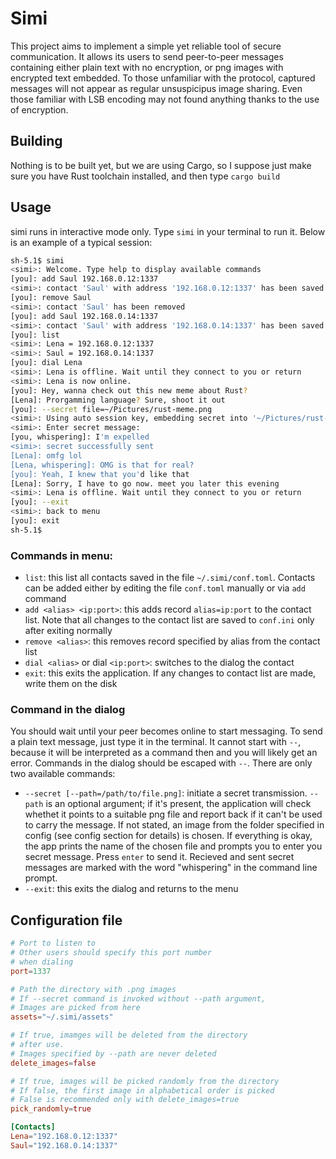 # Simi

This project aims to implement a simple yet reliable tool of secure communication.
It allows its users to send peer-to-peer messages containing either plain text with no encryption, or
png images with encrypted text embedded. To those unfamiliar with the protocol, captured messages
will not appear as regular unsuspicipus image sharing. Even those familiar with LSB encoding may
not found anything thanks to the use of encryption.

## Building
Nothing is to be built yet, but we are using Cargo, so I suppose just make sure you have Rust
toolchain installed, and then type
`cargo build`

## Usage
simi runs in interactive mode only. Type `simi` in your terminal to run it. Below is an example of a typical session:

```sh
sh-5.1$ simi
<simi>: Welcome. Type help to display available commands
[you]: add Saul 192.168.0.12:1337
<simi>: contact 'Saul' with address '192.168.0.12:1337' has been saved
[you]: remove Saul
<simi>: contact 'Saul' has been removed
[you]: add Saul 192.168.0.14:1337
<simi>: contact 'Saul' with address '192.168.0.14:1337' has been saved
[you]: list
<simi>: Lena = 192.168.0.12:1337
<simi>: Saul = 192.168.0.14:1337
[you]: dial Lena
<simi>: Lena is offline. Wait until they connect to you or return
<simi>: Lena is now online.
[you]: Hey, wanna check out this new meme about Rust?
[Lena]: Prorgamming language? Sure, shoot it out
[you]: --secret file=~/Pictures/rust-meme.png
<simi>: Using auto session key, embedding secret into '~/Pictures/rust-meme.png'
<simi>: Enter secret message:
[you, whispering]: I'm expelled
<simi>: secret successfully sent
[Lena]: omfg lol
[Lena, whispering]: OMG is that for real?
[you]: Yeah, I knew that you'd like that
[Lena]: Sorry, I have to go now. meet you later this evening
<simi>: Lena is offline. Wait until they connect to you or return
[you]: --exit
<simi>: back to menu
[you]: exit
sh-5.1$
```

### Commands in menu:

- `list`: this list all contacts saved in the file `~/.simi/conf.toml`. Contacts can be added either by editing the file `conf.toml` manually or via `add` command
- `add <alias> <ip:port>`: this adds record `alias=ip:port` to the contact list. Note that all changes to the contact list are saved to `conf.ini` only after exiting normally
- `remove <alias>`: this removes record specified by alias from the contact list
- `dial <alias>` or dial `<ip:port>`: switches to the dialog the contact
- `exit`: this exits the application. If any changes to contact list are made, write them on the disk

### Command in the dialog
You should wait until your peer becomes online to start messaging. To send a plain text message, just type it in the terminal. It cannot start with `--`, because it will be interpreted as a command then and you will likely get an error.
Commands in the dialog should be escaped with `--`. There are only two available commands:

- `--secret [--path=/path/to/file.png]`: initiate a secret transmission. `--path` is an optional argument; if it's present, the application will check whethet it points to a suitable png file and report back if it can't be used to carry the message. If not stated, an image from the folder specified in config (see config section for details) is chosen. If everything is okay, the app prints the name of the chosen file and prompts you to enter you secret message. Press `enter` to send it. Recieved and sent secret messages are marked with the word "whispering" in the command line prompt.
- `--exit`: this exits the dialog and returns to the menu

## Configuration file

```toml
# Port to listen to
# Other users should specify this port number
# when dialing
port=1337

# Path the directory with .png images
# If --secret command is invoked without --path argument,
# Images are picked from here
assets="~/.simi/assets"

# If true, imamges will be deleted from the directory
# after use.
# Images specified by --path are never deleted
delete_images=false

# If true, images will be picked randomly from the directory
# If false, the first image in alphabetical order is picked
# False is recommended only with delete_images=true
pick_randomly=true

[Contacts]
Lena="192.168.0.12:1337"
Saul="192.168.0.14:1337"

```
